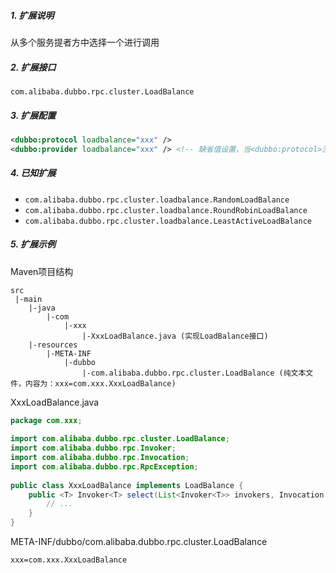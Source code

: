 ##### 1. 扩展说明

从多个服务提者方中选择一个进行调用

##### 2. 扩展接口

`com.alibaba.dubbo.rpc.cluster.LoadBalance`

##### 3. 扩展配置

```xml
<dubbo:protocol loadbalance="xxx" />
<dubbo:provider loadbalance="xxx" /> <!-- 缺省值设置，当<dubbo:protocol>没有配置loadbalance时，使用此配置 -->
```

##### 4. 已知扩展

* `com.alibaba.dubbo.rpc.cluster.loadbalance.RandomLoadBalance`
* `com.alibaba.dubbo.rpc.cluster.loadbalance.RoundRobinLoadBalance`
* `com.alibaba.dubbo.rpc.cluster.loadbalance.LeastActiveLoadBalance`

##### 5. 扩展示例

Maven项目结构

```
src
 |-main
    |-java
        |-com
            |-xxx
                |-XxxLoadBalance.java (实现LoadBalance接口)
    |-resources
        |-META-INF
            |-dubbo
                |-com.alibaba.dubbo.rpc.cluster.LoadBalance (纯文本文件，内容为：xxx=com.xxx.XxxLoadBalance)
```

XxxLoadBalance.java

```java
package com.xxx;
 
import com.alibaba.dubbo.rpc.cluster.LoadBalance;
import com.alibaba.dubbo.rpc.Invoker;
import com.alibaba.dubbo.rpc.Invocation;
import com.alibaba.dubbo.rpc.RpcException; 
 
public class XxxLoadBalance implements LoadBalance {
    public <T> Invoker<T> select(List<Invoker<T>> invokers, Invocation invocation) throws RpcException {
        // ...
    }
}
```

META-INF/dubbo/com.alibaba.dubbo.rpc.cluster.LoadBalance

```
xxx=com.xxx.XxxLoadBalance
```
